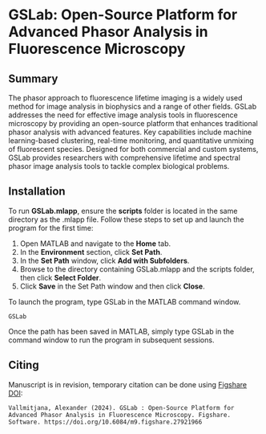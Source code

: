 # GSLab: Open-Source Platform for Advanced Phasor Analysis in Fluorescence Microscopy

## Summary

The phasor approach to fluorescence lifetime imaging is a widely used method for image analysis in biophysics and a range of other fields. GSLab addresses the need for effective image analysis tools in fluorescence microscopy by providing an open-source platform that enhances traditional phasor analysis with advanced features. Key capabilities include machine learning-based clustering, real-time monitoring, and quantitative unmixing of fluorescent species. Designed for both commercial and custom systems, GSLab provides researchers with comprehensive lifetime and spectral phasor image analysis tools to tackle complex biological problems.

## Installation
To run **GSLab.mlapp**, ensure the **scripts** folder is located in the same directory as the .mlapp file. Follow these steps to set up and launch the program for the first time:
1.	Open MATLAB and navigate to the **Home** tab.
2.	In the **Environment** section, click **Set Path**.
3.	In the **Set Path** window, click **Add with Subfolders**.
4.	Browse to the directory containing GSLab.mlapp and the scripts folder, then click **Select Folder**.
5.	Click **Save** in the Set Path window and then click **Close**.
  
To launch the program, type GSLab in the MATLAB command window.
```
GSLab
```
Once the path has been saved in MATLAB, simply type GSLab in the command window to run the program in subsequent sessions.
## Citing

Manuscript is in revision, temporary citation can be done using [Figshare DOI](https://doi.org/10.6084/m9.figshare.27921966):
```
Vallmitjana, Alexander (2024). GSLab : Open-Source Platform for Advanced Phasor Analysis in Fluorescence Microscopy. Figshare. Software. https://doi.org/10.6084/m9.figshare.27921966
```
